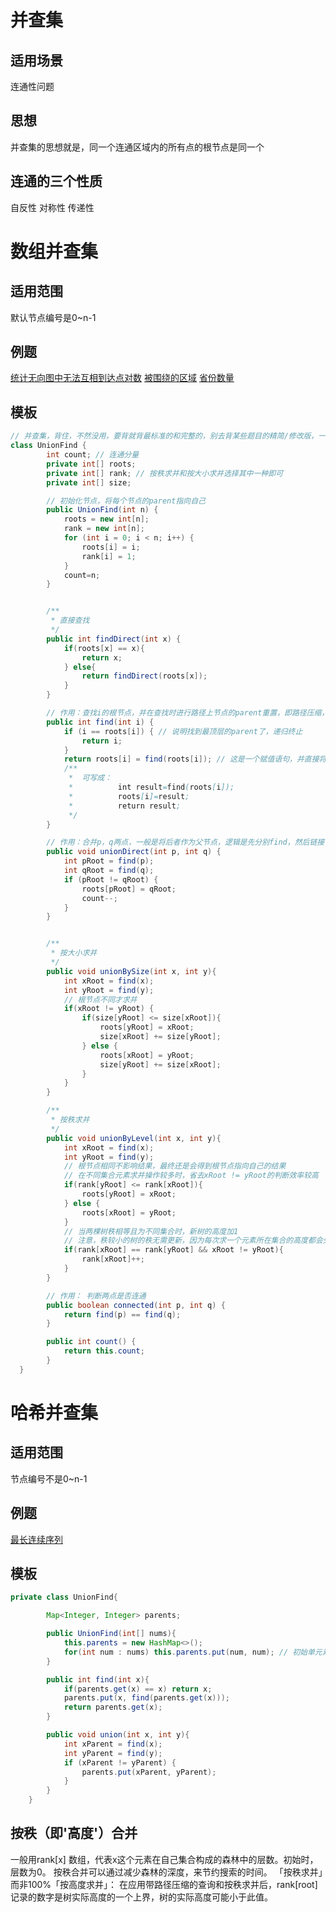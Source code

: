 # 并查集

## 适用场景
连通性问题

## 思想
并查集的思想就是，同一个连通区域内的所有点的根节点是同一个

## 连通的三个性质 
自反性 对称性 传递性

# 数组并查集

## 适用范围
默认节点编号是0~n-1

## 例题
[统计无向图中无法互相到达点对数](https://leetcode.cn/problems/count-unreachable-pairs-of-nodes-in-an-undirected-graph/)
[被围绕的区域](https://leetcode.cn/problems/surrounded-regions/)
[省份数量](https://leetcode.cn/problems/number-of-provinces/)

## 模板
```java
// 并查集，背住，不然没用，要背就背最标准的和完整的，别去背某些题目的精简/修改版，一点儿用没有
class UnionFind {
        int count; // 连通分量
        private int[] roots;
        private int[] rank; // 按秩求并和按大小求并选择其中一种即可
        private int[] size;

        // 初始化节点，将每个节点的parent指向自己
        public UnionFind(int n) {
            roots = new int[n];
            rank = new int[n];
            for (int i = 0; i < n; i++) {
                roots[i] = i;
                rank[i] = 1;
            }
            count=n;
        }


        /**
         * 直接查找
         */
        public int findDirect(int x) {
            if(roots[x] == x){
                return x;
            } else{
                return findDirect(roots[x]);
            }
        }

        // 作用：查找i的根节点，并在查找时进行路径上节点的parent重置，即路径压缩，最终指向同一个parent节点
        public int find(int i) {
            if (i == roots[i]) { // 说明找到最顶层的parent了，递归终止
                return i;
            }
            return roots[i] = find(roots[i]); // 这是一个赋值语句，并直接将值返回，
            /**
             *  可写成：
             *          int result=find(roots[i]);
             *          roots[i]=result;
             *          return result;
             */
        }

        // 作用：合并p，q两点，一般是将后者作为父节点，逻辑是先分别find，然后链接
        public void unionDirect(int p, int q) {
            int pRoot = find(p);
            int qRoot = find(q);
            if (pRoot != qRoot) {
                roots[pRoot] = qRoot;
                count--;
            }
        }


        /**
         * 按大小求并
         */
        public void unionBySize(int x, int y){
            int xRoot = find(x);
            int yRoot = find(y);
            // 根节点不同才求并
            if(xRoot != yRoot) {
                if(size[yRoot] <= size[xRoot]){
                    roots[yRoot] = xRoot;
                    size[xRoot] += size[yRoot];
                } else {
                    roots[xRoot] = yRoot;
                    size[yRoot] += size[xRoot];
                }
            }
        }

        /**
         * 按秩求并
         */
        public void unionByLevel(int x, int y){
            int xRoot = find(x);
            int yRoot = find(y);
            // 根节点相同不影响结果，最终还是会得到根节点指向自己的结果
            // 在不同集合元素求并操作较多时，省去xRoot != yRoot的判断效率较高
            if(rank[yRoot] <= rank[xRoot]){
                roots[yRoot] = xRoot;
            } else {
                roots[xRoot] = yRoot;
            }
            // 当两棵树秩相等且为不同集合时，新树的高度加1
            // 注意，秩较小的树的秩无需更新，因为每次求一个元素所在集合的高度都会先找到该集合的树的根
            if(rank[xRoot] == rank[yRoot] && xRoot != yRoot){
                rank[xRoot]++;
            }
        }

        // 作用： 判断两点是否连通
        public boolean connected(int p, int q) {
            return find(p) == find(q);
        }

        public int count() {
            return this.count;
        }
  }
```
# 哈希并查集

## 适用范围
节点编号不是0~n-1

## 例题
[最长连续序列](https://leetcode.cn/problems/longest-consecutive-sequence/)

## 模板
```java
private class UnionFind{

        Map<Integer, Integer> parents;

        public UnionFind(int[] nums){
            this.parents = new HashMap<>();
            for(int num : nums) this.parents.put(num, num); // 初始单元素集合，parent指向自己
        }

        public int find(int x){
            if(parents.get(x) == x) return x;
            parents.put(x, find(parents.get(x)));
            return parents.get(x);
        }

        public void union(int x, int y){
            int xParent = find(x);
            int yParent = find(y);
            if (xParent != yParent) {
                parents.put(xParent, yParent);
            }
        }
    }
  ```
## 按秩（即'高度'）合并
一般用rank[x] 数组，代表x这个元素在自己集合构成的森林中的层数。初始时，层数为0。
按秩合并可以通过减少森林的深度，来节约搜索的时间。
「按秩求并」而非100%「按高度求并」：
在应用带路径压缩的查询和按秩求并后，rank[root]记录的数字是树实际高度的一个上界，树的实际高度可能小于此值。
